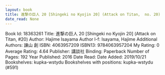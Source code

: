 ```yaml
---
layout: book
title: 進撃の巨人 20 [Shingeki no Kyojin 20] (Attack on Titan,  no. 20)
date_read: None
---
```


Book Id: 18363261
Title: 進撃の巨人 20 [Shingeki no Kyojin 20] (Attack on Titan, #20)
Author: Hajime Isayama
Author l-f: Isayama, Hajime
Additional Authors: 諫山 創
ISBN: 4063957209
ISBN13: 9784063957204
My Rating: 0
Average Rating: 4.64
Publisher: 講談社
Binding: Paperback
Number of Pages: 192
Year Published: 2016
Date Read: 
Date Added: 2019/10/21
Bookshelves: kupka-wstydu
Bookshelves with positions: kupka-wstydu (#591)

